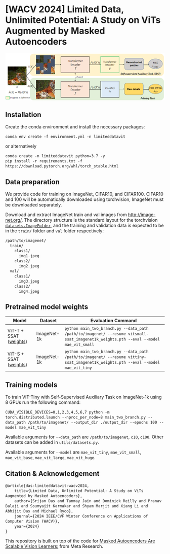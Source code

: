 # [WACV 2024] Limited Data, Unlimited Potential: A Study on ViTs Augmented by Masked Autoencoders

![Overview of self-supervised auxiliary task (SSAT)](smalldatavit.png)

## Installation

Create the conda environment and install the necessary packages:

```
conda env create -f environment.yml -n limiteddatavit
```

or alternatively

```
conda create -n limiteddatavit python=3.7 -y
pip install -r requirements.txt -f https://download.pytorch.org/whl/torch_stable.html
```

## Data preparation

We provide code for training on ImageNet, CIFAR10, and CIFAR100. CIFAR10 and 100 will be automatically downloaded using torchvision, ImageNet must be downloaded separately. 

Download and extract ImageNet train and val images from http://image-net.org/.
The directory structure is the standard layout for the torchvision [`datasets.ImageFolder`](https://pytorch.org/docs/stable/torchvision/datasets.html#imagefolder), and the training and validation data is expected to be in the `train/` folder and `val` folder respectively:

```
/path/to/imagenet/
  train/
    class1/
      img1.jpeg
    class2/
      img2.jpeg
  val/
    class1/
      img3.jpeg
    class2/
      img4.jpeg
```

## Pretrained model weights
| Model  | Dataset | Evaluation Command|
| ------------- | ------------- | ------------- |
| ViT-T + SSAT ([weights](www.google.com)) | ImageNet-1k | `python main_two_branch.py --data_path /path/to/imagenet/ --resume vitsmall-ssat_imagenet1k_weights.pth --eval --model mae_vit_small` |
| ViT-S + SSAT ([weights](www.google.com))  | ImageNet-1k | `python main_two_branch.py --data_path /path/to/imagenet/ --resume vittiny-ssat_imagenet1k_weights.pth --eval --model mae_vit_tiny` |


## Training models
To train ViT-Tiny with Self-Supervised Auxiliary Task on ImageNet-1k using 8 GPUs run the following command:
```
CUDA_VISIBLE_DEVICES=0,1,2,3,4,5,6,7 python -m torch.distributed.launch --nproc_per_node=8 main_two_branch.py --data_path /path/to/imagenet/ --output_dir ./output_dir --epochs 100 --model mae_vit_tiny
```

Available arguments for `--data_path` are `/path/to/imagenet`, `c10`, `c100`. Other datasets can be added in `utils/datasets.py`.

Available arguments for `--model` are `mae_vit_tiny`, `mae_vit_small`, `mae_vit_base`, `mae_vit_large`, `mae_vit_huge`.

## Citation & Acknowledgement
```
@article{das-limiteddatavit-wacv2024,
    title={Limited Data, Unlimited Potential: A Study on ViTs Augmented by Masked Autoencoders},
    author={Srijan Das and Tanmay Jain and Dominick Reilly and Pranav Balaji and Soumyajit Karmakar and Shyam Marjit and Xiang Li and Abhijit Das and Michael Ryoo},
    journal={2024 IEEE/CVF Winter Conference on Applications of Computer Vision (WACV)},
    year={2024}
}
```

This repository is built on top of the code for [Masked Autoencoders Are Scalable Vision Learners:](https://github.com/facebookresearch/mae) from Meta Research.
